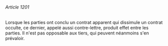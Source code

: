 ###### Article 1201

Lorsque les parties ont conclu un contrat apparent qui dissimule un contrat occulte, ce dernier, appelé aussi contre-lettre, produit effet entre les parties. Il n'est pas opposable aux tiers, qui peuvent néanmoins s'en prévaloir.


